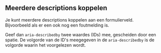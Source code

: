 <!-- @license CC0-1.0 -->

## Meerdere descriptions koppelen

Je kunt meerdere descriptions koppelen aan een formulierveld. Bijvoorbeeld als er een ook nog een foutmelding is.

Geef dan `aria-describedby` twee waardes (IDs) mee, gescheiden door een spatie. De volgorde van de ID's meegegeven in de `aria-describedby` is de volgorde waarin het voorgelezen wordt.
